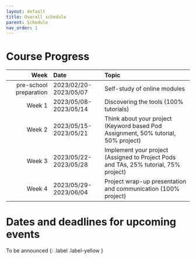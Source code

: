 ```yaml
---
layout: default
title: Overall schedule
parent: Schedule
nav_order: 1
---
```


# Course Progress

| Week                    | Date                  | Topic                                                                                |
|------------------------:|:----------------------|:-------------------------------------------------------------------------------------|
| pre-school preparation  | 2023/02/20-2023/05/07 | Self-study of online modules                                                         |
| Week 1                  | 2023/05/08-2023/05/14 | Discovering the tools (100% tutorials)                                               |
| Week 2                  | 2023/05/15-2023/05/21 | Think about your project (Keyword based Pod Assignment, 50% tutorial, 50% project)   |
| Week 3                  | 2023/05/22-2023/05/28 | Implement your project (Assigned to Project Pods and TAs, 25% tutorial, 75% project) |
| Week 4                  | 2023/05/29-2023/06/04 | Project wrap-up presentation and communication (100% project)                        |

# Dates and deadlines for upcoming events

To be announced
{: .label .label-yellow }